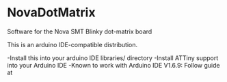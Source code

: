 # NovaDotMatrix
Software for the Nova SMT Blinky dot-matrix board

This is an arduino IDE-compatible distribution.

 -Install this into your arduino IDE libraries/ directory 
 -Install ATTiny support into your Arduino IDE
 -Known to work with Arduino IDE V1.6.9:
  Follow guide at 
  [](https://learn.sparkfun.com/tutorials/tiny-avr-programmer-hookup-guide)

